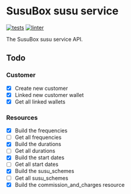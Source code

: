 # SusuBox susu service

[![tests](https://github.com/JustSteveKing/api-kit/actions/workflows/tests.yml/badge.svg)](https://github.com/JustSteveKing/api-kit/actions/workflows/tests.yml)
[![linter](https://github.com/JustSteveKing/api-kit/actions/workflows/lint.yml/badge.svg)](https://github.com/JustSteveKing/api-kit/actions/workflows/lint.yml)

The SusuBox susu service API.

## Todo

### Customer
- [x] Create new customer
- [x] Linked new customer wallet
- [x] Get all linked wallets

### Resources
- [x] Build the frequencies
- [ ] Get all frequencies
- [x] Build the durations
- [ ] Get all durations
- [x] Build the start dates
- [ ] Get all start dates
- [x] Build the susu_schemes
- [ ] Get all susu_schemes
- [x] Build the commission_and_charges resource
